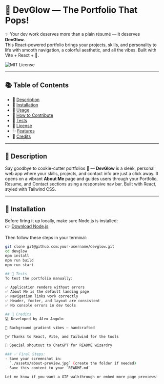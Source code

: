 # 🌟 DevGlow — The Portfolio That Pops!

✨ Your dev work deserves more than a plain résumé — it deserves **DevGlow**.  
This React-powered portfolio brings your projects, skills, and personality to life with smooth navigation, a colorful aesthetic, and all the vibes. Built with Vite + React + 💖.

![MIT License](https://img.shields.io/badge/License-MIT-yellow.svg)

---

## 📚 Table of Contents

- 📝 [Description](#-description)  
- 💾 [Installation](#-installation)  
- 🚀 [Usage](#-usage)  
- 🤝 [How to Contribute](#-how-to-contribute)  
- 🧪 [Tests](#-tests)  
- 📄 [License](#-license)  
- ✨ [Features](#-features)  
- 🙌 [Credits](#-credits)  

---

## 📝 Description

Say goodbye to cookie-cutter portfolios 👋 — **DevGlow** is a sleek, personal web app where your skills, projects, and contact info are just a click away. It opens on a vibrant **About Me** page and guides users through your Portfolio, Resume, and Contact sections using a responsive nav bar. Built with React, styled with Tailwind CSS.

---

## 💾 Installation

Before firing it up locally, make sure Node.js is installed:  
👉 [Download Node.js](https://nodejs.org)

Then follow these steps in your terminal:

```bash
git clone git@github.com:your-username/devglow.git
cd devglow
npm install
npm run build
npm run start

## 🧪 Tests
To test the portfolio manually:

✅ Application renders without errors
✅ About Me is the default landing page
✅ Navigation links work correctly
✅ Header, footer, and layout are consistent
✅ No console errors in dev tools

## 🙌 Credits
💻 Developed by Alex Angulo

🌈 Background gradient vibes — handcrafted

🧙‍♂️ Thanks to React, Vite, and Tailwind for the tools

🤖 Special shoutout to ChatGPT for README wizardry

### ✅ Final Steps:
- Save your screenshot in:  
  `./assets/about-preview.jpg` (create the folder if needed)
- Save this content to your `README.md`

Let me know if you want a GIF walkthrough or embed more page previews!
